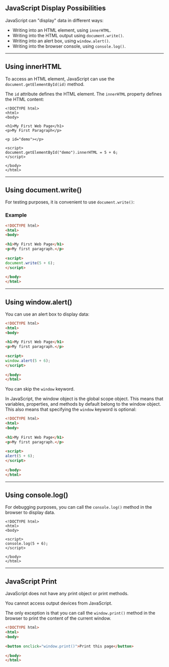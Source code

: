 ## JavaScript Display Possibilities

JavaScript can "display" data in different ways:

- Writing into an HTML element, using `innerHTML`.
- Writing into the HTML output using `document.write()`.
- Writing into an alert box, using `window.alert()`.
- Writing into the browser console, using `console.log()`.

---

## Using innerHTML

To access an HTML element, JavaScript can use the `document.getElementById(id)` method.

The `id` attribute defines the HTML element. The `innerHTML` property defines the HTML content:

```
<!DOCTYPE html>  
<html>  
<body>  
  
<h1>My First Web Page</h1>  
<p>My First Paragraph</p>  
  
<p id="demo"></p>  
  
<script>  
document.getElementById("demo").innerHTML = 5 + 6;  
</script>  
  
</body>  
</html>
```


---
## Using document.write()

For testing purposes, it is convenient to use `document.write()`:

### Example

``` html
<!DOCTYPE html>  
<html>  
<body>  
  
<h1>My First Web Page</h1>  
<p>My first paragraph.</p>  
  
<script>  
document.write(5 + 6);  
</script>  
  
</body>  
</html>
```

---
## Using window.alert()

You can use an alert box to display data:

```html
<!DOCTYPE html>  
<html>  
<body>  
  
<h1>My First Web Page</h1>  
<p>My first paragraph.</p>  
  
<script>  
window.alert(5 + 6);  
</script>  
  
</body>  
</html>
```

You can skip the `window` keyword.

In JavaScript, the window object is the global scope object. This means that variables, properties, and methods by default belong to the window object. This also means that specifying the `window` keyword is optional:


```html
<!DOCTYPE html>  
<html>  
<body>  
  
<h1>My First Web Page</h1>  
<p>My first paragraph.</p>  
  
<script>  
alert(5 + 6);  
</script>  
  
</body>  
</html>
```

---
## Using console.log()

For debugging purposes, you can call the `console.log()` method in the browser to display data.

```
<!DOCTYPE html>  
<html>  
<body>  
  
<script>  
console.log(5 + 6);  
</script>  
  
</body>  
</html>
```

---
## JavaScript Print

JavaScript does not have any print object or print methods.

You cannot access output devices from JavaScript.

The only exception is that you can call the `window.print()` method in the browser to print the content of the current window.

``` html
<!DOCTYPE html>  
<html>  
<body>  
  
<button onclick="window.print()">Print this page</button>  
  
</body>  
</html>
```

